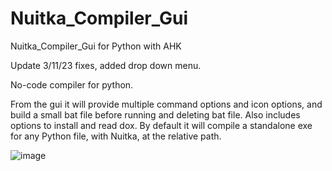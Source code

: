 # Nuitka_Compiler_Gui
Nuitka_Compiler_Gui for Python with AHK

Update 3/11/23 fixes, added drop down menu. 

No-code compiler for python. 

From the gui it will provide multiple command options and icon options, and build a small bat file before running and deleting bat file. Also includes options to install and read dox. By default it will compile a standalone exe for any Python file, with Nuitka, at the relative path.

![image](https://user-images.githubusercontent.com/98753696/224473453-bdf754d7-a38a-423d-a67e-43933f191be9.png)
